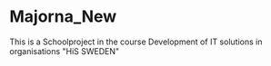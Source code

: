# Majorna_New

This is a Schoolproject in the course Development of IT solutions in organisations "HiS SWEDEN"

